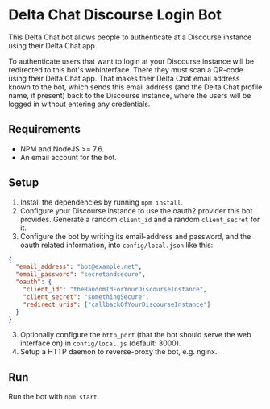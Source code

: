 # Delta Chat Discourse Login Bot

This Delta Chat bot allows people to authenticate at a Discourse instance using their Delta Chat app.

To authenticate users that want to login at your Discourse instance will be redirected to this bot's webinterface. There they must scan a QR-code using their Delta Chat app. That makes their Delta Chat email address known to the bot, which sends this email address (and the Delta Chat profile name, if present) back to the Discourse instance, where the users will be logged in without entering any credentials.

## Requirements

* NPM and NodeJS >= 7.6.
* An email account for the bot.

## Setup

1. Install the dependencies by running `npm install`.
2. Configure your Discourse instance to use the oauth2 provider this bot provides. Generate a random `client_id` and a random `client_secret` for it.
2. Configure the bot by writing its email-address and password, and the oauth related information, into `config/local.json` like this:
```json
{
  "email_address": "bot@example.net",
  "email_password": "secretandsecure",
  "oauth": {
    "client_id": "theRandomIdForYourDiscourseInstance",
    "client_secret": "somethingSecure",
    "redirect_uris": ["callbackOfYourDiscourseInstance"]
  }
}
```
3. Optionally configure the `http_port` (that the bot should serve the web interface on) in `config/local.js` (default: 3000).
4. Setup a HTTP daemon to reverse-proxy the bot, e.g. nginx.

## Run

Run the bot with `npm start`.
